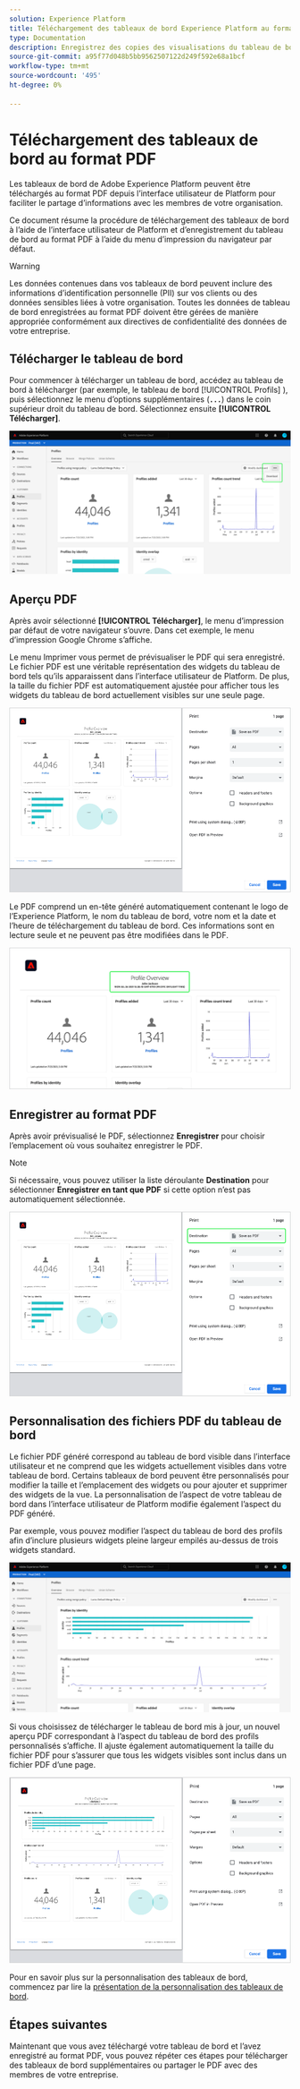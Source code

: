 ```yaml
---
solution: Experience Platform
title: Téléchargement des tableaux de bord Experience Platform au format PDF
type: Documentation
description: Enregistrez des copies des visualisations du tableau de bord à l’aide de la fonction de téléchargement au format PDF disponible dans l’interface utilisateur de l’Experience Platform.
source-git-commit: a95f77d048b5bb9562507122d249f592e68a1bcf
workflow-type: tm+mt
source-wordcount: '495'
ht-degree: 0%

---
```



# Téléchargement des tableaux de bord au format PDF

Les tableaux de bord de Adobe Experience Platform peuvent être téléchargés au format PDF depuis l’interface utilisateur de Platform pour faciliter le partage d’informations avec les membres de votre organisation.

Ce document résume la procédure de téléchargement des tableaux de bord à l’aide de l’interface utilisateur de Platform et d’enregistrement du tableau de bord au format PDF à l’aide du menu d’impression du navigateur par défaut.

>[!WARNING]
>
>Les données contenues dans vos tableaux de bord peuvent inclure des informations d’identification personnelle (PII) sur vos clients ou des données sensibles liées à votre organisation. Toutes les données de tableau de bord enregistrées au format PDF doivent être gérées de manière appropriée conformément aux directives de confidentialité des données de votre entreprise.

## Télécharger le tableau de bord

Pour commencer à télécharger un tableau de bord, accédez au tableau de bord à télécharger (par exemple, le tableau de bord [!UICONTROL Profils] ), puis sélectionnez le menu d’options supplémentaires (**`...`**) dans le coin supérieur droit du tableau de bord. Sélectionnez ensuite **[!UICONTROL Télécharger]**.

![](images/download/download-button.png)

## Aperçu PDF

Après avoir sélectionné **[!UICONTROL Télécharger]**, le menu d’impression par défaut de votre navigateur s’ouvre. Dans cet exemple, le menu d’impression Google Chrome s’affiche.

Le menu Imprimer vous permet de prévisualiser le PDF qui sera enregistré. Le fichier PDF est une véritable représentation des widgets du tableau de bord tels qu’ils apparaissent dans l’interface utilisateur de Platform. De plus, la taille du fichier PDF est automatiquement ajustée pour afficher tous les widgets du tableau de bord actuellement visibles sur une seule page.

![](images/download/download-chrome-print.png)

Le PDF comprend un en-tête généré automatiquement contenant le logo de l’Experience Platform, le nom du tableau de bord, votre nom et la date et l’heure de téléchargement du tableau de bord. Ces informations sont en lecture seule et ne peuvent pas être modifiées dans le PDF.

![](images/download/download-pdf.png)

## Enregistrer au format PDF

Après avoir prévisualisé le PDF, sélectionnez **Enregistrer** pour choisir l’emplacement où vous souhaitez enregistrer le PDF.

>[!NOTE]
>
>Si nécessaire, vous pouvez utiliser la liste déroulante **Destination** pour sélectionner **Enregistrer en tant que PDF** si cette option n’est pas automatiquement sélectionnée.

![](images/download/download-chrome-print-destination.png)

## Personnalisation des fichiers PDF du tableau de bord

Le fichier PDF généré correspond au tableau de bord visible dans l’interface utilisateur et ne comprend que les widgets actuellement visibles dans votre tableau de bord. Certains tableaux de bord peuvent être personnalisés pour modifier la taille et l’emplacement des widgets ou pour ajouter et supprimer des widgets de la vue. La personnalisation de l’aspect de votre tableau de bord dans l’interface utilisateur de Platform modifie également l’aspect du PDF généré.

Par exemple, vous pouvez modifier l’aspect du tableau de bord des profils afin d’inclure plusieurs widgets pleine largeur empilés au-dessus de trois widgets standard.

![](images/download/download-modify.png)

Si vous choisissez de télécharger le tableau de bord mis à jour, un nouvel aperçu PDF correspondant à l’aspect du tableau de bord des profils personnalisés s’affiche. Il ajuste également automatiquement la taille du fichier PDF pour s’assurer que tous les widgets visibles sont inclus dans un fichier PDF d’une page.

![](images/download/download-chrome-print-modified.png)

Pour en savoir plus sur la personnalisation des tableaux de bord, commencez par lire la [présentation de la personnalisation des tableaux de bord](customize/overview.md).

## Étapes suivantes

Maintenant que vous avez téléchargé votre tableau de bord et l’avez enregistré au format PDF, vous pouvez répéter ces étapes pour télécharger des tableaux de bord supplémentaires ou partager le PDF avec des membres de votre entreprise.